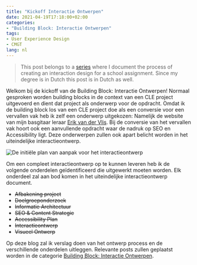 ```yaml
---
title: "Kickoff Interactie Ontwerpen"
date: 2021-04-19T17:18:00+02:00
categories:
- "Building Block: Interactie Ontwerpen"
tags:
- User Experience Design
- CMGT
lang: nl
---
```


> This post belongs to a [series](/categories/building-block-interactie-ontwerpen/) where I document the process of creating an interaction design for a school assignment. Since my degree is in Dutch this post is in Dutch as well.

Welkom bij de kickoff van de Building Block: Interactie Ontwerpen! Normaal gesproken worden building blocks in de context van een CLE project uitgevoerd en dient dat project als onderwerp voor de opdracht. Omdat ik de building block los van een CLE project doe als een conversie voor een vervallen vak heb ik zelf een onderwerp uitgekozen: Namelijk de website van mijn basgitaar leraar [Erik van der Vlis](http://erikvandervlis.nl). Bij de conversie van het vervallen vak hoort ook een aanvullende opdracht waar de nadruk op SEO en Accessibility ligt. Deze onderwerpen zullen ook apart belicht worden in het uiteindelijke interactieontwerp.

![De initiële plan van aanpak voor het interactieontwerp](todo-list.jpeg)

Om een compleet interactieontwerp op te kunnen leveren heb ik de volgende onderdelen geïdentificeerd die uitgewerkt moeten worden. Elk onderdeel zal aan bod komen in het uiteindelijke interactieontwerp document.

- ~~Afbakening project~~
- ~~Doelgroeponderzoek~~
- ~~Informatie Architectuur~~
- ~~SEO & Content Strategie~~
- ~~Accessibility Plan~~
- ~~Interactieontwerp~~
- ~~Visueel Ontwerp~~

Op deze blog zal ik verslag doen van het ontwerp process en de verschillende onderdelen uitleggen. Relevante posts zullen geplaatst worden in de categorie [Building Block: Interactie Ontwerpen](/categories/building-block-interactie-ontwerpen/).
